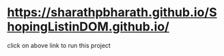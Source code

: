 # https://sharathpbharath.github.io/ShopingListinDOM.github.io/
click on above link to run this project
